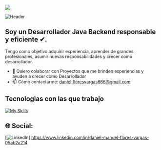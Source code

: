 [![](https://visitcount.itsvg.in/api?id=Daniel-Flores-Web&icon=0&color=0)](https://visitcount.itsvg.in)


![Header](https://github.com/Daniel-Flores-Web/Daniel-Flores-Web/blob/main/assets/profile.png)

## Soy un Desarrollador Java Backend responsable y eficiente ✔.
Tengo como objetivo adquirir experiencia, aprender de grandes profesionales, asumir nuevas responsabilidades y crecer como desarrollador.

<!-- - 🌱 Estoy aprendiendo Spring boot, Junit, Docker-->
- 👯 Quiero colaborar con Proyectos que me brinden experiencias y ayuden a crecer como Desarrollador 
- 📫 Cómo contactarme: daniel.floresvargas666@gmail.com 

## Tecnologias con las que trabajo
[![My Skills](https://skillicons.dev/icons?i=html,css,js,ts,vue,java,maven,spring,postman,mysql,linux,git,docker)](https://skillicons.dev)


## 🌐 Social:
[![LinkedIn](https://img.shields.io/badge/LinkedIn-%230077B5.svg?logo=linkedin&logoColor=white)] https://www.linkedin.com/in/daniel-manuel-flores-vargas-05ab2a214




<!-- Proudly created with GPRM ( https://gprm.itsvg.in ) -->
